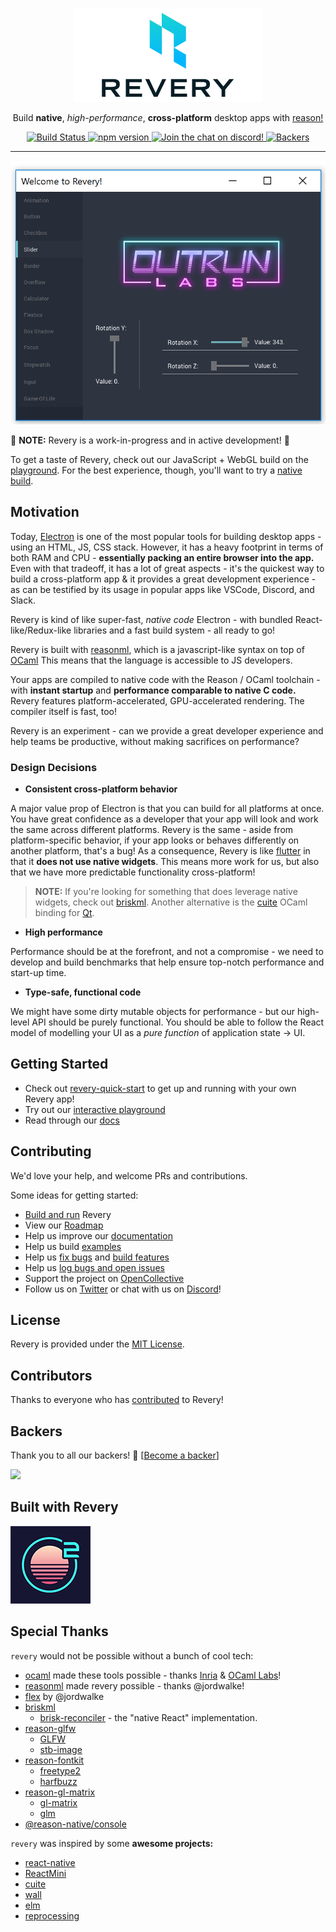 <p align="center">
	<a href="https://www.outrunlabs.com/revery" title="Revery">
		<img src="./assets/logo.png" alt="Logo">
	</a>
</p>

<p align="center">
  <span>Build <b>native</b>, <i>high-performance</i>, <b>cross-platform</b> desktop apps with <a href="https://reasonml.github.io">reason!</a></span>
</p>

<p align="center">
  <a href="https://dev.azure.com/revery-ui/revery/_build/latest?definitionId=2?branchName=master">
    <img src="https://dev.azure.com/revery-ui/revery/_apis/build/status/revery-ui.revery?branchName=master" alt="Build Status"/>
  </a>
  <a href="https://badge.fury.io/js/revery">
    <img src="https://badge.fury.io/js/revery.svg" alt="npm version"/>
  </a>
  <a href="https://discord.gg/4pxY5Cp">
    <img src="https://img.shields.io/discord/526111832478449695.svg" alt="Join the chat on discord!"/>
  </a>
  <a href="#backers">
    <img src="https://opencollective.com/revery/backers/badge.svg" alt="Backers"/>
  </a>
</p>

---

<p align="center">
	<a href="https://www.outrunlabs.com/revery/playground" title="Playground">
		<img src="./assets/screenshot.png" alt="Slider components">
	</a>
</p>

:construction: __NOTE:__ Revery is a work-in-progress and in active development! :construction:

To get a taste of Revery, check out our JavaScript + WebGL build on the [playground](https://outrunlabs.com/revery/playground). For the best experience, though, you'll want to try a [native build](https://github.com/revery-ui/revery/wiki/Building-&-Installing).

## Motivation

Today, [Electron](https://electronjs.org/) is one of the most popular tools for building desktop apps - using an HTML, JS, CSS stack. However, it has a heavy footprint in terms of both RAM and CPU - __essentially packing an entire browser into the app.__ Even with that tradeoff, it has a lot of great aspects - it's the quickest way to build a cross-platform app & it provides a great development experience - as can be testified by its usage in popular apps like VSCode, Discord, and Slack.

Revery is kind of like super-fast, _native code_ Electron - with bundled React-like/Redux-like libraries and a fast build system - all ready to go!

Revery is built with [reasonml](https://reasonml.github.io), which is a javascript-like syntax on top of [OCaml](https://ocaml.org) This means that the language is accessible to JS developers.

Your apps are compiled to native code with the Reason / OCaml toolchain - with __instant startup__ and __performance comparable to native C code.__ Revery features platform-accelerated, GPU-accelerated rendering. The compiler itself is fast, too!

Revery is an experiment - can we provide a great developer experience and help teams be productive, without making sacrifices on performance?

### Design Decisions

- __Consistent cross-platform behavior__

A major value prop of Electron is that you can build for all platforms at once. You have great confidence as a developer that your app will look and work the same across different platforms. Revery is the same - aside from platform-specific behavior, if your app looks or behaves differently on another platform, that's a bug! As a consequence, Revery is like [flutter](https://flutter.io) in that it __does not use native widgets__. This means more work for us, but also that we have more predictable functionality cross-platform!

> __NOTE:__ If you're looking for something that does leverage native widgets, check out [briskml](https://github.com/briskml/brisk). Another alternative is the [cuite](https://github.com/let-def/cuite) OCaml binding for [Qt](https://github.com/let-def/cuite).

- __High performance__

Performance should be at the forefront, and not a compromise - we need to develop and build benchmarks that help ensure top-notch performance and start-up time.

- __Type-safe, functional code__

We might have some dirty mutable objects for performance - but our high-level API should be purely functional. You should be able to follow the React model of modelling your UI as a _pure function_ of application state -> UI.

## Getting Started

- Check out [revery-quick-start](https://github.com/revery-ui/revery-quick-start) to get up and running with your own Revery app!
- Try out our [interactive playground](https://www.outrunlabs.com/revery/playground/)
- Read through our [docs](https://www.outrunlabs.com/revery/api/revery/)

## Contributing

We'd love your help, and welcome PRs and contributions.

Some ideas for getting started:
- [Build and run](https://github.com/revery-ui/revery/wiki/Building-&-Installing) Revery
- View our [Roadmap](https://github.com/revery-ui/revery/wiki/Roadmap)
- Help us improve our [documentation](https://github.com/revery-ui/revery/blob/master/src/index.mld)
- Help us build [examples](https://github.com/revery-ui/revery/tree/master/examples)
- Help us [fix bugs](https://github.com/revery-ui/revery/issues?utf8=%E2%9C%93&q=is%3Aissue+is%3Aopen+label%3A%22help+wanted%22+label%3A%22bug%22) and [build features](https://github.com/revery-ui/revery/issues?utf8=%E2%9C%93&q=is%3Aissue+is%3Aopen+label%3A%22help+wanted%22++-label%3Abug)
- Help us [log bugs and open issues](https://github.com/bryphe/revery/issues/new)
- Support the project on [OpenCollective](https://opencollective.com/revery)
- Follow us on [Twitter](https://twitter.com/reveryui) or chat with us on [Discord](https://discord.gg/UvQ2cFn)!

## License

Revery is provided under the [MIT License](LICENSE).

## Contributors

Thanks to everyone who has [contributed](https://github.com/revery-ui/revery/graphs/contributors) to Revery!

## Backers

Thank you to all our backers! 🙏 [[Become a backer](https://opencollective.com/revery#backer)]

<a href="https://opencollective.com/revery#backers" target="_blank"><img src="https://opencollective.com/revery/backers.svg?width=890"></a>

## Built with Revery

<p align="left">
  <a href="https://v2.onivim.io/">
    <img src="./assets/onivim-logo.png" alt="Onivim 2" />
  </a>
</p>


## Special Thanks

`revery` would not be possible without a bunch of cool tech:
- [ocaml](https://ocaml.org) made these tools possible - thanks [Inria](http://gallium.inria.fr/) & [OCaml Labs](http://ocamllabs.io/)!
- [reasonml](https://reasonml.github.io) made revery possible - thanks @jordwalke!
- [flex](https://github.com/jordwalke/flex) by @jordwalke
- [briskml](https://github.com/briskml)
    - [brisk-reconciler](https://github.com/briskml/brisk-reconciler) - the "native React" implementation.
- [reason-glfw](https://github.com/bryphe/reason-glfw)
    - [GLFW](https://www.glfw.org)
    - [stb-image](https://github.com/nothings/stb)
- [reason-fontkit](https://github.com/bryphe/reason-fontkit)
    - [freetype2](https://www.freetype.org)
    - [harfbuzz](https://www.freedesktop.org/wiki/Software/HarfBuzz)
- [reason-gl-matrix](https://github.com/bryphe/reason-gl-matrix)
    - [gl-matrix](http://glmatrix.net)
    - [glm](https://glm.g-truc.net/0.9.9/index.html)
- [@reason-native/console](https://github.com/facebookexperimental/reason-native/tree/master/src/console)

`revery` was inspired by some __awesome projects:__
- [react-native](https://facebook.github.io/react-native/)
- [ReactMini](https://github.com/reasonml/reason-react/tree/master/ReactMini)
- [cuite](https://github.com/let-def/cuite)
- [wall](https://github.com/let-def/wall)
- [elm](https://elm-lang.org/)
- [reprocessing](https://github.com/Schmavery/reprocessing)
